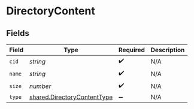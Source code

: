 # DirectoryContent


## Fields

| Field                                                                             | Type                                                                              | Required                                                                          | Description                                                                       |
| --------------------------------------------------------------------------------- | --------------------------------------------------------------------------------- | --------------------------------------------------------------------------------- | --------------------------------------------------------------------------------- |
| `cid`                                                                             | *string*                                                                          | :heavy_check_mark:                                                                | N/A                                                                               |
| `name`                                                                            | *string*                                                                          | :heavy_check_mark:                                                                | N/A                                                                               |
| `size`                                                                            | *number*                                                                          | :heavy_check_mark:                                                                | N/A                                                                               |
| `type`                                                                            | [shared.DirectoryContentType](../../../sdk/models/shared/directorycontenttype.md) | :heavy_minus_sign:                                                                | N/A                                                                               |